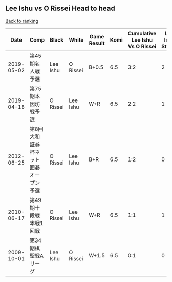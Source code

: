 ## Lee Ishu vs O Rissei Head to head

[Back to ranking](../../index.md)




| **Date** | **Comp** | **Black** | **White** | **Game Result** | **Komi** | **Cumulative Lee Ishu Vs O Rissei** | **Lee Ishu Streak** | **O Rissei Streak** | 
| --- | --- | --- | --- | --- | --- | --- | --- | --- |
| 2019-05-02 | 第45期名人戦予選 | Lee Ishu | O Rissei | B+0.5 | 6.5 | 3:2 | 2 | 0 | 
| 2019-04-18 | 第75期本因坊戦予選 | O Rissei | Lee Ishu | W+R | 6.5 | 2:2 | 1 | 0 | 
| 2012-06-25 | 第8回大和証券杯ネット囲碁オープン予選 | O Rissei | Lee Ishu | B+R | 6.5 | 1:2 | 0 | 1 | 
| 2010-06-17 | 第49期十段戦本戦1回戦 | O Rissei | Lee Ishu | W+R | 6.5 | 1:1 | 1 | 0 | 
| 2009-10-01 | 第34期棋聖戦Aリーグ | Lee Ishu | O Rissei | W+1.5 | 6.5 | 0:1 | 0 | 1 |




